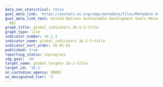 ```yaml
---
data_non_statistical: false
goal_meta_link: 'https://unstats.un.org/sdgs/metadata/files/Metadata-16-01-03.pdf '
goal_meta_link_text: United Nations Sustainable Development Goals Metadata (PDF 217
  KB)
graph_title: global_indicators.16-1-3-title
graph_type: line
indicator_number: 16.1.3
indicator_name: global_indicators.16-1-3-title
indicator_sort_order: 16-01-03
published: true
reporting_status: inprogress
sdg_goal: '16'
target_name: global_targets.16-1-title
target_id: '16.1'
un_custodian_agency: UNODC
un_designated_tier: '2'
---
```

